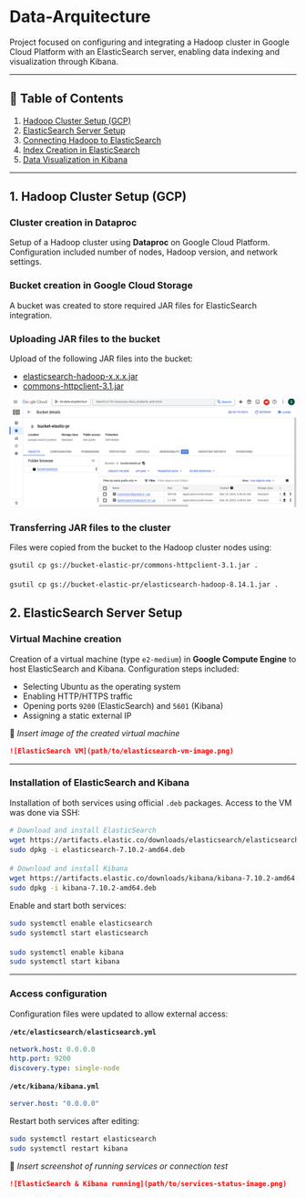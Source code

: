 # Data-Arquitecture
Project focused on configuring and integrating a Hadoop cluster in Google Cloud Platform with an ElasticSearch server, enabling data indexing and visualization through Kibana.

---

## 📌 Table of Contents

1. [Hadoop Cluster Setup (GCP)](#1-hadoop-cluster-setup-gcp)  
2. [ElasticSearch Server Setup](#2-elasticsearch-server-setup)  
3. [Connecting Hadoop to ElasticSearch](#3-connecting-hadoop-to-elasticsearch)  
4. [Index Creation in ElasticSearch](#4-index-creation-in-elasticsearch)  
5. [Data Visualization in Kibana](#5-data-visualization-in-kibana)

---

## 1. Hadoop Cluster Setup (GCP)

### Cluster creation in Dataproc  
Setup of a Hadoop cluster using **Dataproc** on Google Cloud Platform. Configuration included number of nodes, Hadoop version, and network settings.

### Bucket creation in Google Cloud Storage  
A bucket was created to store required JAR files for ElasticSearch integration.

### Uploading JAR files to the bucket  
Upload of the following JAR files into the bucket:

- [elasticsearch-hadoop-x.x.x.jar](https://github.com/IrisMejuto/Data-Arquitecture/blob/main/files/elasticsearch-hadoop-8.14.1.zip)
- [commons-httpclient-3.1.jar](https://github.com/IrisMejuto/Data-Arquitecture/blob/main/files/commons-httpclient-3.1.jar)

![Files in the bucket](https://github.com/IrisMejuto/Data-Arquitecture/blob/main/Images/2.1.png)

### Transferring JAR files to the cluster  
Files were copied from the bucket to the Hadoop cluster nodes using:

```bash
gsutil cp gs://bucket-elastic-pr/commons-httpclient-3.1.jar .

gsutil cp gs://bucket-elastic-pr/elasticsearch-hadoop-8.14.1.jar .

```


## 2. ElasticSearch Server Setup

### Virtual Machine creation  
Creation of a virtual machine (type `e2-medium`) in **Google Compute Engine** to host ElasticSearch and Kibana. Configuration steps included:

- Selecting Ubuntu as the operating system  
- Enabling HTTP/HTTPS traffic  
- Opening ports `9200` (ElasticSearch) and `5601` (Kibana)  
- Assigning a static external IP

📸 *Insert image of the created virtual machine*  
```markdown
![ElasticSearch VM](path/to/elasticsearch-vm-image.png)
```

---

### Installation of ElasticSearch and Kibana  
Installation of both services using official `.deb` packages. Access to the VM was done via SSH:

```bash
# Download and install ElasticSearch
wget https://artifacts.elastic.co/downloads/elasticsearch/elasticsearch-7.10.2-amd64.deb
sudo dpkg -i elasticsearch-7.10.2-amd64.deb

# Download and install Kibana
wget https://artifacts.elastic.co/downloads/kibana/kibana-7.10.2-amd64.deb
sudo dpkg -i kibana-7.10.2-amd64.deb
```

Enable and start both services:

```bash
sudo systemctl enable elasticsearch
sudo systemctl start elasticsearch

sudo systemctl enable kibana
sudo systemctl start kibana
```

---

### Access configuration  
Configuration files were updated to allow external access:

**`/etc/elasticsearch/elasticsearch.yml`**

```yaml
network.host: 0.0.0.0
http.port: 9200
discovery.type: single-node
```

**`/etc/kibana/kibana.yml`**

```yaml
server.host: "0.0.0.0"
```

Restart both services after editing:

```bash
sudo systemctl restart elasticsearch
sudo systemctl restart kibana
```

📸 *Insert screenshot of running services or connection test*  
```markdown
![ElasticSearch & Kibana running](path/to/services-status-image.png)
```

